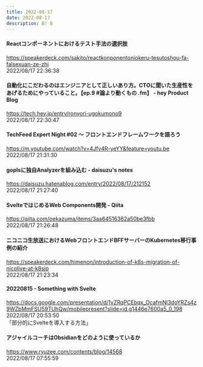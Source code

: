 ```yaml
---
title: 2022-08-17
date: 2022-08-17
description: B! 8
---
```


#### Reactコンポーネントにおけるテスト手法の選択肢
https://speakerdeck.com/sakito/reactkonponentoniokeru-tesutoshou-fa-falsexuan-ze-zhi<br>
2022/08/17 22:36:38<br>


#### 自動化にこだわるのはエンジニアとして正しいあり方。CTOに聞いた生産性をあげるためにやっていること。【ep.9 #論より動くもの .fm】 - hey Product Blog
https://tech.hey.jp/entry/ronyori-ugokumono9<br>
2022/08/17 22:30:47<br>


#### TechFeed Expert Night #02 〜 フロントエンドフレームワークを語ろう
https://m.youtube.com/watch?v=4Jfv4R-yeYY&feature=youtu.be<br>
2022/08/17 21:31:30<br>


#### goplsに独自Analyzerを組み込む - daisuzu's notes
https://daisuzu.hatenablog.com/entry/2022/08/17/212152<br>
2022/08/17 21:27:40<br>


#### SvelteではじめるWeb Components開発 - Qiita
https://qiita.com/oekazuma/items/3aa64516362a50be3fbb<br>
2022/08/17 21:26:48<br>


#### ニコニコ生放送におけるWebフロントエンドBFFサーバーのKubernetes移行事例の紹介
https://speakerdeck.com/himenon/introduction-of-k8s-migration-of-nicolive-at-k8sjp<br>
2022/08/17 21:23:34<br>


#### 20220815 - Something with Svelte
https://docs.google.com/presentation/d/1vZRqPCEbqx_OcafmNl3doYRZs4z9WZbMmFSU59TUhQw/mobilepresent?slide=id.g1446e7600a5_0_198<br>
2022/08/17 20:53:50<br>
「部分的にSvelteを導入する方法」


#### アジャイルコーチはObsidianをどのように使っているか
https://www.ryuzee.com/contents/blog/14568<br>
2022/08/17 07:55:59<br>


